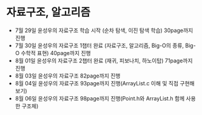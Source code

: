 # 자료구조, 알고리즘

- 7월 29일 윤성우의 자료구조 학습 시작 (순차 탐색, 이진 탐색 학습) 30page까지 진행
- 7월 30일 윤성우의 자료구조 1챕터 완료 (자료구조, 알고리즘, Big-O의 종류, Big-O 수학적 표현) 40page까지 진행
- 8월 01일 윤성우의 자료구조 2챕터 완료 (재귀, 피보나치, 하노이탑) 71page까지 진행
- 8월 03일 윤성우의 자료구조 82page까지 진행
- 8월 04일 윤성우의 자료구조 93page까지 진행(ArrayList.c 이해 및 직접 구현해 보기)
- 8월 06일 윤성우의 자료구조 98page까지 진행(Point.h와 ArrayList.h 함께 사용한 구조체)
